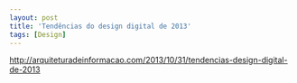 ```yaml
---
layout: post
title: 'Tendências do design digital de 2013'
tags: [Design]
---
```


<http://arquiteturadeinformacao.com/2013/10/31/tendencias-design-digital-de-2013>
